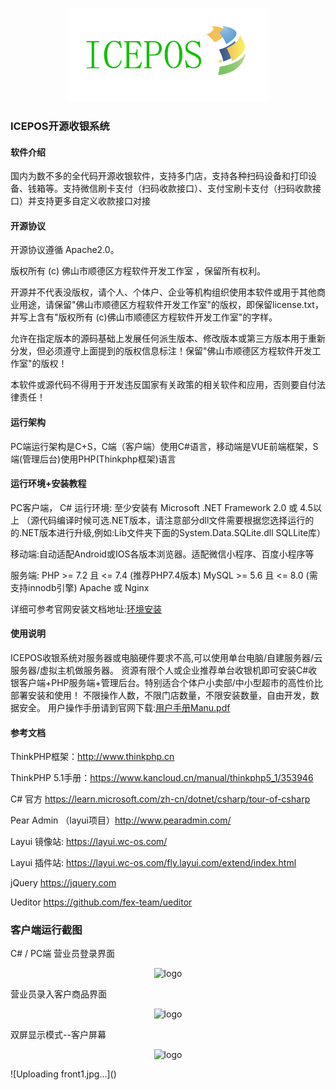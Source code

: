 <div align="center">
    <p align="center">
        <img src="icepos.png" height="150" alt="logo"/>
    </p>
</div>

### ICEPOS开源收银系统


#### 软件介绍
国内为数不多的全代码开源收银软件，支持多门店，支持各种扫码设备和打印设备、钱箱等。支持微信刷卡支付（扫码收款接口）、支付宝刷卡支付（扫码收款接口）并支持更多自定义收款接口对接

#### 开源协议
开源协议遵循 Apache2.0。

版权所有 (c) 佛山市顺德区方程软件开发工作室 ，保留所有权利。

开源并不代表没版权，请个人、个体户、企业等机构组织使用本软件或用于其他商业用途，请保留"佛山市顺德区方程软件开发工作室"的版权，即保留license.txt，并写上含有"版权所有 (c)佛山市顺德区方程软件开发工作室"的字样。

允许在指定版本的源码基础上发展任何派生版本、修改版本或第三方版本用于重新分发，但必须遵守上面提到的版权信息标注！保留"佛山市顺德区方程软件开发工作室"的版权！

本软件或源代码不得用于开发违反国家有关政策的相关软件和应用，否则要自付法律责任！


#### 运行架构
PC端运行架构是C+S，C端（客户端）使用C#语言，移动端是VUE前端框架，S端(管理后台)使用PHP(Thinkphp框架)语言


#### 运行环境+安装教程

PC客户端， C# 运行环境: 至少安装有 Microsoft .NET Framework 2.0 或 4.5以上
（源代码编译时候可选.NET版本，请注意部分dll文件需要根据您选择运行的的.NET版本进行升级,例如:Lib文件夹下面的System.Data.SQLite.dll  SQLLite库）

移动端:自动适配Android或IOS各版本浏览器。适配微信小程序、百度小程序等

服务端:
       PHP >= 7.2 且 <= 7.4 (推荐PHP7.4版本)
       MySQL >= 5.6 且 <= 8.0 (需支持innodb引擎)
       Apache 或 Nginx

详细可参考官网安装文档地址:[环境安装](https://doc.icepos.cn/enviorment.html)

#### 使用说明
ICEPOS收银系统对服务器或电脑硬件要求不高,可以使用单台电脑/自建服务器/云服务器/虚拟主机做服务器。
资源有限个人或企业推荐单台收银机即可安装C#收银客户端+PHP服务端+管理后台。特别适合个体户小卖部/中小型超市的高性价比部署安装和使用！
不限操作人数，不限门店数量，不限安装数量，自由开发，数据安全。
用户操作手册请到官网下载:[用户手册Manu.pdf](https://doc.icepos.cn/userdocument.html)

#### 参考文档

ThinkPHP框架：http://www.thinkphp.cn

ThinkPHP 5.1手册：https://www.kancloud.cn/manual/thinkphp5_1/353946

C# 官方 https://learn.microsoft.com/zh-cn/dotnet/csharp/tour-of-csharp

Pear Admin （layui项目）http://www.pearadmin.com/

Layui 镜像站: https://layui.wc-os.com/

Layui 插件站: https://layui.wc-os.com/fly.layui.com/extend/index.html

jQuery https://jquery.com

Ueditor https://github.com/fex-team/ueditor


### 客户端运行截图

C# / PC端 营业员登录界面
<div align="center">
    <p align="center">
        <img src="asset/login.jpg" height="auto" alt="logo"/>
    </p>
</div>

营业员录入客户商品界面
<div align="center">
    <p align="center">
        <img src="asset/front1.jpg" height="auto" alt="logo"/>
    </p>
</div>
双屏显示模式--客户屏幕
<div align="center">
    <p align="center">
        <img src="asset/front2.jpg" height="auto" alt="logo"/>
    </p>
</div>
![Uploading front1.jpg…]()
